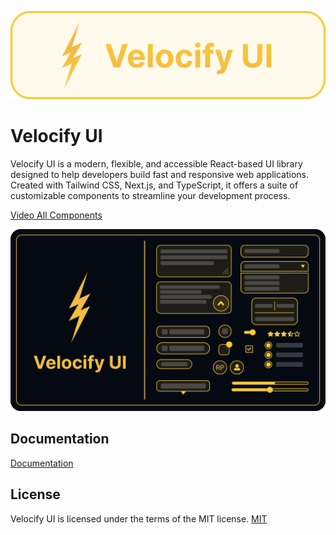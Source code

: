 
![Velocify UI - Logo](https://github.com/prudra2000/Velocify/blob/main/public/Velocify%20UI%20-%20Banner2.png?raw=true)


# Velocify UI

Velocify UI is a modern, flexible, and accessible React-based UI library designed to help developers build fast and responsive web applications. Created with Tailwind CSS, Next.js, and TypeScript, it offers a suite of customizable components to streamline your development process.

[Video All Components](https://www.velocifyui.com/docs/components/all-components)

![UI Image](https://github.com/prudra2000/Velocify/blob/main/public/All.png?raw=true)



## Documentation
[Documentation](https://www.velocifyui.com/)


## License

Velocify UI is licensed under the terms of the MIT license. [MIT](https://choosealicense.com/licenses/mit/)

